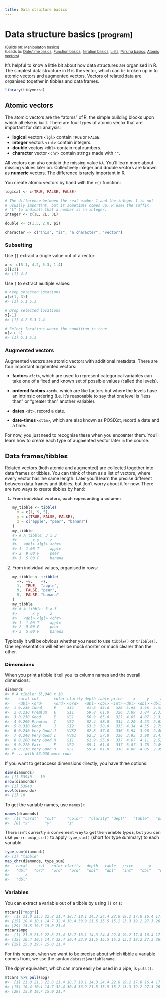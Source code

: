```yaml
---
title: Data structure basics
---
```


<!-- Generated automatically from data-structure-basics.yml. Do not edit by hand -->

# Data structure basics <small class='program'>[program]</small>
<small>(Builds on: [Manipulation basics](manip-basics.md))</small>  
<small>(Leads to: [Date/time basics](datetime-basics.md), [Function basics](function-basics.md), [Iteration basics](iteration-basics.md), [Lists](lists.md), [Parsing basics](parse-basics.md), [Atomic vectors](vectors.md))</small>


It’s helpful to know a little bit about how data structures are
organised in R. The simplest data structure in R is the vector, which
can be broken up in to atomic vectors and augmented vectors. Vectors of
related data are organised together in tibbles and data.frames.

``` r
library(tidyverse)
```

## Atomic vectors

The atomic vectors are the “atoms” of R, the simple building blocks upon
which all else is built. There are four types of atomic vector that are
important for data analysis:

  - **logical** vectors `<lgl>` contain `TRUE` or `FALSE`.
  - **integer** vectors `<int>` contain integers.
  - **double** vectors `<dbl>` contain real numbers.
  - **character** vector `<chr>` contain strings made with `""`.

All vectors can also contain the missing value `NA`. You’ll learn more
about missing values later on. Collectively integer and double vectors
are known as **numeric** vectors. The difference is rarely important in
R.

You create atomic vectors by hand with the `c()` function:

``` r
logical <- c(TRUE, FALSE, FALSE)

# The difference between the real number 1 and the integer 1 is not 
# usually important, but it sometimes comes up. R uses the suffix 
# "L" to indicate that a number is an integer.
integer <- c(1L, 2L, 3L)

double <- c(1.5, 2.8, pi)

character <- c("this", "is", "a character", "vector")
```

### Subsetting

Use `[[` extract a single value out of a vector:

``` r
x <- c(5.1, 4.2, 5.3, 1.4)
x[[2]]
#> [1] 4.2
```

Use `[` to extract multiple values:

``` r
# Keep selected locations
x[c(1, 3)]
#> [1] 5.1 5.3

# Drop selected locations
x[-1]
#> [1] 4.2 5.3 1.4

# Select locations where the condition is true
x[x > 5]
#> [1] 5.1 5.3
```

### Augmented vectors

Augmented vectors are atomic vectors with additional metadata. There are
four important augmented vectors:

  - **factors** `<fct>`, which are used to represent categorical
    variables can take one of a fixed and known set of possible values
    (called the levels).

  - **ordered factors** `<ord>`, which are like factors but where the
    levels have an intrinsic ordering (i.e. it’s reasonable to say that
    one level is “less than” or “greater than” another variable).

  - **dates** `<dt>`, record a date.

  - **date-times** `<dttm>`, which are also known as POSIXct, record a
    date and a time.

For now, you just need to recognise these when you encounter them.
You’ll learn how to create each type of augmented vector later in the
course.

## Data frames/tibbles

Related vectors (both atomic and augmented) are collected together into
data frames or tibbles. You can think of them as a list of vectors,
where every vector has the same length. Later you’ll learn the precise
different between data.frames and tibbles, but don’t worry about it for
now. There are two ways to create tibbles by hand:

1.  From individual vectors, each representing a column:
    
    ``` r
    my_tibble <- tibble(
      x = c(1, 9, 5),
      y = c(TRUE, FALSE, FALSE),
      z = c("apple", "pear", "banana")
    )
    my_tibble
    #> # A tibble: 3 x 3
    #>       x y     z     
    #>   <dbl> <lgl> <chr> 
    #> 1  1.00 T     apple 
    #> 2  9.00 F     pear  
    #> 3  5.00 F     banana
    ```

2.  From individual values, organised in rows:
    
    ``` r
    my_tibble <- tribble(
      ~x, ~y,    ~z,
      1,  TRUE,  "apple",
      9,  FALSE, "pear",
      5,  FALSE, "banana"
    )
    my_tibble
    #> # A tibble: 3 x 3
    #>       x y     z     
    #>   <dbl> <lgl> <chr> 
    #> 1  1.00 T     apple 
    #> 2  9.00 F     pear  
    #> 3  5.00 F     banana
    ```

Typically it will be obvious whether you need to use `tibble()` or
`tribble()`. One representation will either be much shorter or much
clearer than the other.

### Dimensions

When you print a tibble it tell you its column names and the overall
dimensions:

``` r
diamonds
#> # A tibble: 53,940 x 10
#>    carat cut       color clarity depth table price     x     y     z
#>    <dbl> <ord>     <ord> <ord>   <dbl> <dbl> <int> <dbl> <dbl> <dbl>
#>  1 0.230 Ideal     E     SI2      61.5  55.0   326  3.95  3.98  2.43
#>  2 0.210 Premium   E     SI1      59.8  61.0   326  3.89  3.84  2.31
#>  3 0.230 Good      E     VS1      56.9  65.0   327  4.05  4.07  2.31
#>  4 0.290 Premium   I     VS2      62.4  58.0   334  4.20  4.23  2.63
#>  5 0.310 Good      J     SI2      63.3  58.0   335  4.34  4.35  2.75
#>  6 0.240 Very Good J     VVS2     62.8  57.0   336  3.94  3.96  2.48
#>  7 0.240 Very Good I     VVS1     62.3  57.0   336  3.95  3.98  2.47
#>  8 0.260 Very Good H     SI1      61.9  55.0   337  4.07  4.11  2.53
#>  9 0.220 Fair      E     VS2      65.1  61.0   337  3.87  3.78  2.49
#> 10 0.230 Very Good H     VS1      59.4  61.0   338  4.00  4.05  2.39
#> # ... with 53,930 more rows
```

If you want to get access dimensions directly, you have three options:

``` r
dim(diamonds)
#> [1] 53940    10
nrow(diamonds)
#> [1] 53940
ncol(diamonds)
#> [1] 10
```

To get the variable names, use `names()`:

``` r
names(diamonds)
#>  [1] "carat"   "cut"     "color"   "clarity" "depth"   "table"   "price"  
#>  [8] "x"       "y"       "z"
```

There isn’t currently a convenient way to get the variable types, but
you can use `purrr::map_chr()` to apply `type_sum()` (short for type
summary) to each variable.

``` r
type_sum(diamonds)
#> [1] "tibble"
map_chr(diamonds, type_sum)
#>   carat     cut   color clarity   depth   table   price       x       y 
#>   "dbl"   "ord"   "ord"   "ord"   "dbl"   "dbl"   "int"   "dbl"   "dbl" 
#>       z 
#>   "dbl"
```

### Variables

You can extract a variable out of a tibble by using `[[` or `$`:

``` r
mtcars[["mpg"]]
#>  [1] 21.0 21.0 22.8 21.4 18.7 18.1 14.3 24.4 22.8 19.2 17.8 16.4 17.3 15.2
#> [15] 10.4 10.4 14.7 32.4 30.4 33.9 21.5 15.5 15.2 13.3 19.2 27.3 26.0 30.4
#> [29] 15.8 19.7 15.0 21.4
mtcars$mpg
#>  [1] 21.0 21.0 22.8 21.4 18.7 18.1 14.3 24.4 22.8 19.2 17.8 16.4 17.3 15.2
#> [15] 10.4 10.4 14.7 32.4 30.4 33.9 21.5 15.5 15.2 13.3 19.2 27.3 26.0 30.4
#> [29] 15.8 19.7 15.0 21.4
```

For this reason, when we want to be precise about which tibble a
variable comes from, we use the syntax `dataset$variablename`.

The dplyr equivalent, which can more easily be used in a pipe, is
`pull()`:

``` r
mtcars %>% pull(mpg)
#>  [1] 21.0 21.0 22.8 21.4 18.7 18.1 14.3 24.4 22.8 19.2 17.8 16.4 17.3 15.2
#> [15] 10.4 10.4 14.7 32.4 30.4 33.9 21.5 15.5 15.2 13.3 19.2 27.3 26.0 30.4
#> [29] 15.8 19.7 15.0 21.4
```

